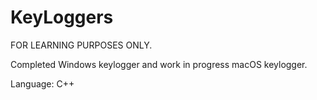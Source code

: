 # KeyLoggers
FOR LEARNING PURPOSES ONLY.

Completed Windows keylogger and work in progress macOS keylogger.

Language: C++ 
